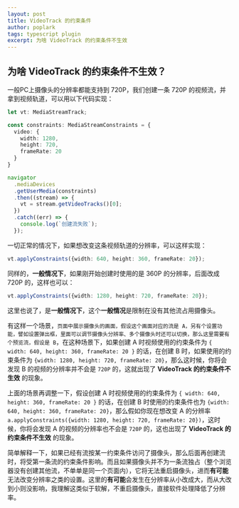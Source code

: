 ```yaml
---
layout: post
title: VideoTrack 的约束条件
author: poplark
tags: typescript plugin
excerpt: 为啥 VideoTrack 的约束条件不生效
---
```


## 为啥 VideoTrack 的约束条件不生效？

一般PC上摄像头的分辨率都能支持到 720P，我们创建一条 720P 的视频流，并拿到视频轨道，可以用以下代码实现：

```typescript
let vt: MediaStreamTrack;

const constraints: MediaStreamConstraints = {
  video: {
    width: 1280,
    height: 720,
    frameRate: 20
  }
}

navigator
  .mediaDevices
  .getUserMedia(constraints)
  .then((stream) => {
    vt = stream.getVideoTracks()[0];
  })
  .catch((err) => {
    console.log(`创建流失败`);
  });
```

一切正常的情况下，如果想改变这条视频轨道的分辨率，可以这样实现：

```typescript
vt.applyConstraints({width: 640, height: 360, frameRate: 20});
```

同样的，**一般情况下**，如果刚开始创建时使用的是 360P 的分辨率，后面改成 720P 的，这样也可以：

```typescript
vt.applyConstraints({width: 1280, height: 720, frameRate: 20});
```

这里也说了，是**一般情况下**，这个**一般情况**是限制在没有其他流占用摄像头。

有这样一个场景，`页面中展示摄像头的画面，假设这个画面对应的流是 A，另有个设置功能，譬如设置弹出框，里面可以调节摄像头分辨率、多个摄像头时还可以切换，那么这里需要有个预览流，假设是 B`，在这种场景下，如果创建 A 时视频使用的约束条件为 `{ width: 640, height: 360, frameRate: 20 }` 的话，在创建 B 时，如果使用的约束条件为 `{width: 1280, height: 720, frameRate: 20}`，那么这时候，你将会发现 B 的视频的分辨率并不会是 `720P` 的，这就出现了 **VideoTrack 的约束条件不生效** 的现象。

上面的场景再调整一下，假设创建 A 时视频使用的约束条件为 `{ width: 640, height: 360, frameRate: 20 }` 的话，在创建 B 时使用的约束条件也为 `{width: 640, height: 360, frameRate: 20}`，那么假如你现在想改变 A 的分辨率 `a.applyConstraints({width: 1280, height: 720, frameRate: 20})`，这时候，你将会发现 A 的视频的分辨率也不会是 `720P` 的，这也出现了 **VideoTrack 的约束条件不生效** 的现象。

简单解释一下，如果已经有流按某一约束条件访问了摄像头，那么后面再创建流时，将受第一条流的约束条件影响。而且如果摄像头并不为一条流独占（整个浏览器没有创建其他流，不单单是同一个页面内），它将无法重启摄像头，进而**有可能**无法改变分辨率之类的设置。这里的**有可能**会发生在分辨率从小改成大，而从大改到小则没影响，我理解这类似于软解，不重启摄像头，直接软件处理降低了分辨率。
